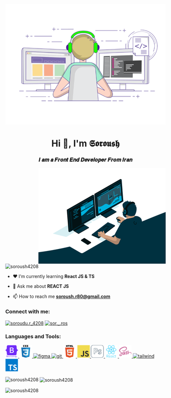![logo](https://github.com/Soroush4208/Soroush4208/blob/main/2131.gif)
<h1 align="center">Hi 👋, I'm 𝕾𝖔𝖗𝖔𝖚𝖘𝖍</h1>
<h3 align="center">𝑰 𝒂𝒎 𝒂 𝑭𝒓𝒐𝒏𝒕 𝑬𝒏𝒅 𝑫𝒆𝒗𝒆𝒍𝒐𝒑𝒆𝒓 𝑭𝒓𝒐𝒎 𝑰𝒓𝒂𝒏</h3>
<img align="right" alt="coding" width="400" src="https://raw.githubusercontent.com/g-popovic/g-popovic/master/programmer.gif">
<p align="left"> <img src="https://komarev.com/ghpvc/?username=soroush4208&label=Profile%20views&color=0e75b6&style=flat" alt="soroush4208" /> </p>

- ❤️ I’m currently learning **React JS & TS**

- 💬 Ask me about **REACT JS**

- 📫 How to reach me **soroush.r80@gmail.com**

<h3 align="left">Connect with me:</h3>
<p align="left">
<a href="https://instagram.com/soroudu.r_4208" target="blank"><img align="center" src="https://raw.githubusercontent.com/rahuldkjain/github-profile-readme-generator/master/src/images/icons/Social/instagram.svg" alt="soroudu.r_4208" height="30" width="40" /></a>
<a href="https://discord.gg/sor._.ros" target="blank"><img align="center" src="https://raw.githubusercontent.com/rahuldkjain/github-profile-readme-generator/master/src/images/icons/Social/discord.svg" alt="sor._.ros" height="30" width="40" /></a>
</p>

<h3 align="left">Languages and Tools:</h3>
<p align="left"> <a href="https://getbootstrap.com" target="_blank" rel="noreferrer"> <img src="https://raw.githubusercontent.com/devicons/devicon/master/icons/bootstrap/bootstrap-plain-wordmark.svg" alt="bootstrap" width="40" height="40"/> </a> <a href="https://www.w3schools.com/css/" target="_blank" rel="noreferrer"> <img src="https://raw.githubusercontent.com/devicons/devicon/master/icons/css3/css3-original-wordmark.svg" alt="css3" width="40" height="40"/> </a> <a href="https://www.figma.com/" target="_blank" rel="noreferrer"> <img src="https://www.vectorlogo.zone/logos/figma/figma-icon.svg" alt="figma" width="40" height="40"/> </a> <a href="https://git-scm.com/" target="_blank" rel="noreferrer"> <img src="https://www.vectorlogo.zone/logos/git-scm/git-scm-icon.svg" alt="git" width="40" height="40"/> </a> <a href="https://www.w3.org/html/" target="_blank" rel="noreferrer"> <img src="https://raw.githubusercontent.com/devicons/devicon/master/icons/html5/html5-original-wordmark.svg" alt="html5" width="40" height="40"/> </a> <a href="https://developer.mozilla.org/en-US/docs/Web/JavaScript" target="_blank" rel="noreferrer"> <img src="https://raw.githubusercontent.com/devicons/devicon/master/icons/javascript/javascript-original.svg" alt="javascript" width="40" height="40"/> </a> <a href="https://www.photoshop.com/en" target="_blank" rel="noreferrer"> <img src="https://raw.githubusercontent.com/devicons/devicon/master/icons/photoshop/photoshop-line.svg" alt="photoshop" width="40" height="40"/> </a> <a href="https://reactjs.org/" target="_blank" rel="noreferrer"> <img src="https://raw.githubusercontent.com/devicons/devicon/master/icons/react/react-original-wordmark.svg" alt="react" width="40" height="40"/> </a> <a href="https://sass-lang.com" target="_blank" rel="noreferrer"> <img src="https://raw.githubusercontent.com/devicons/devicon/master/icons/sass/sass-original.svg" alt="sass" width="40" height="40"/> </a> <a href="https://tailwindcss.com/" target="_blank" rel="noreferrer"> <img src="https://www.vectorlogo.zone/logos/tailwindcss/tailwindcss-icon.svg" alt="tailwind" width="40" height="40"/> </a> <a href="https://www.typescriptlang.org/" target="_blank" rel="noreferrer"> <img src="https://raw.githubusercontent.com/devicons/devicon/master/icons/typescript/typescript-original.svg" alt="typescript" width="40" height="40"/> </a> </p>

<p><img align="left" src="https://github-readme-stats.vercel.app/api/top-langs?username=soroush4208&show_icons=true&locale=en&layout=compact" alt="soroush4208" /></p>

<p>&nbsp;<img align="center" src="https://github-readme-stats.vercel.app/api?username=soroush4208&show_icons=true&locale=en" alt="soroush4208" /></p>

<p><img align="center" src="https://github-readme-streak-stats.herokuapp.com/?user=soroush4208&" alt="soroush4208" /></p>
